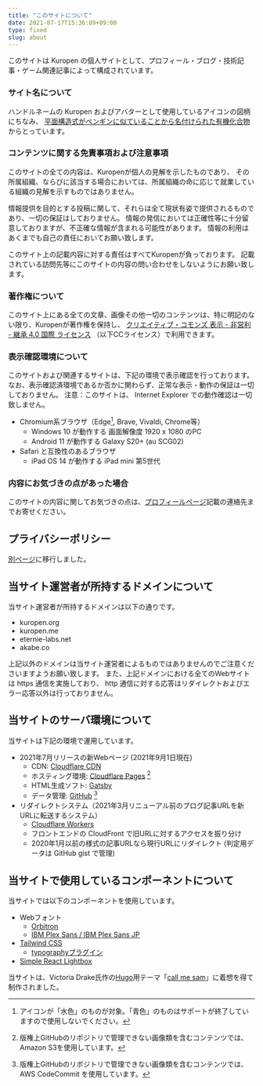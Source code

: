 ```yaml
---
title: "このサイトについて"
date: 2021-07-17T15:36:09+09:00
type: fixed
slug: about
---
```

このサイトは Kuropen の個人サイトとして、プロフィール・ブログ・技術記事・ゲーム関連記事によって構成されています。

### サイト名について
ハンドルネームの Kuropen およびアバターとして使用しているアイコンの図柄にちなみ、
[平面構造式がペンギンに似ていることから名付けられた有機化合物](https://ja.wikipedia.org/wiki/%E3%83%9A%E3%83%B3%E3%82%AE%E3%83%8E%E3%83%B3) からとっています。

### コンテンツに関する免責事項および注意事項
このサイトの全ての内容は、Kuropenが個人の見解を示したものであり、
その所属組織、ならびに該当する場合においては、所属組織の命に応じて就業している組織の見解を示すものではありません。

情報提供を目的とする投稿に関して、それらは全て現状有姿で提供されるものであり、一切の保証はしておりません。
情報の発信においては正確性等に十分留意しておりますが、不正確な情報が含まれる可能性があります。
情報の利用はあくまでも自己の責任においてお願い致します。

このサイト上の記載内容に対する責任はすべてKuropenが負っております。
記載されている訪問先等にこのサイトの内容の問い合わせをしないようにお願い致します。

### 著作権について
このサイト上にある全ての文章、画像その他一切のコンテンツは、特に明記のない限り、Kuropenが著作権を保持し、
[クリエイティブ・コモンズ 表示 - 非営利 - 継承 4.0 国際 ライセンス](https://creativecommons.org/licenses/by-nc-sa/4.0/)
（以下CCライセンス）で利用できます。

### 表示確認環境について
このサイトおよび関連するサイトは、下記の環境で表示確認を行っております。
なお、表示確認済環境であるか否かに関わらず、正常な表示・動作の保証は一切しておりません。
注意：このサイトは、 Internet Explorer での動作確認は一切致しません。

- Chromium系ブラウザ（Edge[^1], Brave, Vivaldi, Chrome等）
   - Windows 10 が動作する 画面解像度 1920 x 1080 のPC
   - Android 11 が動作する Galaxy S20+ (au SCG02)
- Safari と互換性のあるブラウザ
   - iPad OS 14 が動作する iPad mini 第5世代

[^1]: アイコンが「水色」のものが対象。「青色」のものはサポートが終了していますので使用しないでください。

### 内容にお気づきの点があった場合
このサイトの内容に関してお気づきの点は、[プロフィールページ](/profile)記載の連絡先までお寄せください。

## プライバシーポリシー
[別ページ](/privacy)に移行しました。

## 当サイト運営者が所持するドメインについて
当サイト運営者が所持するドメインは以下の通りです。

- kuropen.org
- kuropen.me
- eternie-labs.net
- akabe.co

上記以外のドメインは当サイト運営者によるものではありませんのでご注意くださいますようお願い致します。
また、上記ドメインにおける全てのWebサイトは https 通信を実施しており、 http 通信に対する応答はリダイレクトおよびエラー応答以外は行っておりません。

## 当サイトのサーバ環境について
当サイトは下記の環境で運用しています。

- 2021年7月リリースの新Webページ (2021年9月1日現在)
   - CDN: [Cloudflare CDN](https://www.cloudflare.com/ja-jp/)
   - ホスティング環境: [Cloudflare Pages](https://pages.cloudflare.com/) [^2]
   - HTML生成ソフト: [Gatsby](https://www.gatsbyjs.com/)
   - データ管理: [GitHub](https://github.com/kuropen/kuropen) [^3]
- リダイレクトシステム（2021年3月リニューアル前のブログ記事URLを新URLに転送するシステム）
   - [Cloudflare Workers](https://workers.cloudflare.com/)
   - フロントエンドの CloudFront で旧URLに対するアクセスを振り分け
   - 2020年1月以前の様式の記事URLなら現行URLにリダイレクト (判定用データは GitHub gist で管理)

[^2]: 版権上GitHubのリポジトリで管理できない画像類を含むコンテンツでは、Amazon S3を使用しています。

[^3]: 版権上GitHubのリポジトリで管理できない画像類を含むコンテンツでは、AWS CodeCommit を使用しています。

## 当サイトで使用しているコンポーネントについて
当サイトでは以下のコンポーネントを使用しています。

- Webフォント
   - [Orbitron](https://www.theleagueofmoveabletype.com/orbitron)
   - [IBM Plex Sans / IBM Plex Sans JP](https://github.com/IBM/plex)
- [Tailwind CSS](https://tailwindcss.com/)
   - [typographyプラグイン](https://github.com/tailwindlabs/tailwindcss-typography)
- [Simple React Lightbox](https://simple-react-lightbox.dev/)

当サイトは、Victoria Drake氏作の[Hugo](https://gohugo.io/)用テーマ「[call me sam](https://victoria.dev/hugo-theme-sam/)」に着想を得て制作されました。
